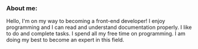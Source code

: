 ### About me:
Hello, I'm on my way to becoming a front-end developer! I enjoy programming and I can read and understand documentation properly. I like to do and complete tasks. I spend all my free time on programming. I am doing my best to become an expert in this field.

<!--
**IrinKweb/IrinKweb** is a ✨ _special_ ✨ repository because its `README.md` (this file) appears on your GitHub profile.

Here are some ideas to get you started:

- 🔭 I’m currently working on ...
- 🌱 I’m currently learning ...
- 👯 I’m looking to collaborate on ...
- 🤔 I’m looking for help with ...
- 💬 Ask me about ...
- 📫 How to reach me: ...
- 😄 Pronouns: ...
- ⚡ Fun fact: ...
-->
